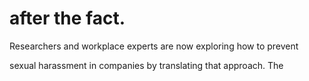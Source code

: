 # after the fact.

Researchers and workplace experts are now exploring how to prevent

sexual harassment in companies by translating that approach. The